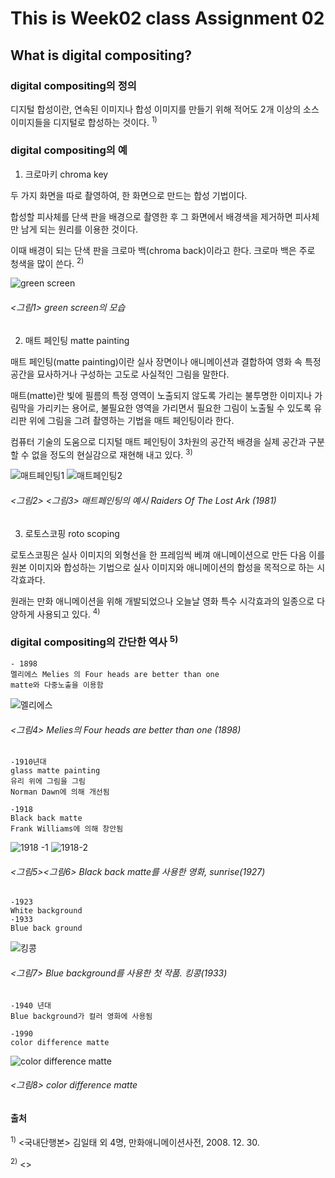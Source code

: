 # This is Week02 class Assignment 02
## What is digital compositing?

### digital compositing의 정의

디지털 합성이란, 연속된 이미지나 합성 이미지를 만들기 위해 적어도 2개 이상의 소스 이미지들을 디지털로 합성하는 것이다. <sup>1)</sup>

### digital compositing의 예

1. 크로마키 chroma key

두 가지 화면을 따로 촬영하여, 한 화면으로 만드는 합성 기법이다.

합성할 피사체를 단색 판을 배경으로 촬영한 후 그 화면에서 배경색을 제거하면 피사체만 남게 되는 원리를 이용한 것이다. 

이때 배경이 되는 단색 판을 크로마 백(chroma back)이라고 한다. 크로마 백은 주로 청색을 많이 쓴다. <sup>2)</sup>

![green screen](https://user-images.githubusercontent.com/70870803/93669262-f1c9df00-facd-11ea-98b2-0c1901221c08.JPG)
###### <그림1> green screen의 모습

2. 매트 페인팅 matte painting

매트 페인팅(matte painting)이란 실사 장면이나 애니메이션과 결합하여 영화 속 특정 공간을 묘사하거나 구성하는 고도로 사실적인 그림을 말한다. 

매트(matte)란 빛에 필름의 특정 영역이 노출되지 않도록 가리는 불투명한 이미지나 가림막을 가리키는 용어로, 불필요한 영역을 가리면서 필요한 그림이 노출될 수 있도록 유리판 위에 그림을 그려 촬영하는 기법을 매트 페인팅이라 한다.

컴퓨터 기술의 도움으로 디지털 매트 페인팅이 3차원의 공간적 배경을 실제 공간과 구분할 수 없을 정도의 현실감으로 재현해 내고 있다. <sup>3)</sup>


![매트페인팅1](https://user-images.githubusercontent.com/70870803/93669265-fd1d0a80-facd-11ea-9e18-2032bc16f9be.JPG)
![매트페인팅2](https://user-images.githubusercontent.com/70870803/93669266-fee6ce00-facd-11ea-83b4-22285b93a2ea.JPG)
###### <그림2> <그림3> 매트페인팅의 예시 Raiders Of The Lost Ark (1981)

3. 로토스코핑 roto scoping

로토스코핑은 실사 이미지의 외형선을 한 프레임씩 베껴 애니메이션으로 만든 다음 이를 원본 이미지와 합성하는 기법으로 실사 이미지와 애니메이션의 합성을 목적으로 하는 시각효과다. 

원래는 만화 애니메이션을 위해 개발되었으나 오늘날 영화 특수 시각효과의 일종으로 다양하게 사용되고 있다. <sup>4)</sup>


### digital compositing의 간단한 역사 <sup>5)</sup>

    - 1898 
    멜리에스 Melies 의 Four heads are better than one
    matte와 다중노출을 이용함   
  ![멜리에스](https://user-images.githubusercontent.com/70870803/93669493-a4e70800-facf-11ea-83e4-77aa451f8710.JPG)
###### <그림4> Melies의 Four heads are better than one (1898)  
  
    -1910년대 
    glass matte painting
    유리 위에 그림을 그림
    Norman Dawn에 의해 개선됨

    -1918 
    Black back matte
    Frank Williams에 의해 창안됨
![1918 -1](https://user-images.githubusercontent.com/70870803/93669496-a7e1f880-facf-11ea-8dd0-2b770c19ed7e.JPG)
![1918-2](https://user-images.githubusercontent.com/70870803/93669499-a9132580-facf-11ea-9093-b48b25c1d1c7.JPG)
###### <그림5><그림6> Black back matte를 사용한 영화, sunrise(1927)

    -1923
    White background
    -1933
    Blue back ground
![킹콩](https://user-images.githubusercontent.com/70870803/93669501-aa445280-facf-11ea-9cc8-22939c429276.JPG)
###### <그림7> Blue background를 사용한 첫 작품. 킹콩(1933)

    -1940 년대 
    Blue background가 컬러 영화에 사용됨
    
    -1990
    color difference matte
![color difference matte](https://user-images.githubusercontent.com/70870803/93669502-aca6ac80-facf-11ea-81c4-c167a82b1904.JPG)
###### <그림8> color difference matte

#### 출처


  <sup>1)</sup>
    <국내단행본> 김일태 외 4명, 만화애니메이션사전, 2008. 12. 30.

  <sup>2)</sup>
    <>

    
    
